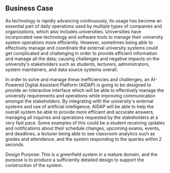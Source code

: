 ## Business Case
                                                                 
As technology is rapidly advancing continuously, its usage has become an essential part of daily operations used by multiple types of companies and organizations, which also includes universities. Universities have incorporated new technology and software tools to manage their university system operations more efficiently. However, sometimes being able to effectively manage and coordinate the external university systems could get complicated and challenging in order to provide efficient information and manage all the data; causing challenges and negative impacts on the university's stakeholders such as students, lecturers, administrators, system maintainers, and data source systems overall.

In order to solve and manage these inefficiencies and challenges, an AI-Powered Digital Assistant Platform (AIDAP) is going to be designed to provide an interactive interface which will be able to effectively manage the university requirements and operations while improving communication amongst the stakeholders. By integrating with the university's external systems and use of artificial intelligence, AIDAP will be able to help the overall system be able to provide more efficient and accurate answers, managing all inquiries and operations requested by the stakeholders at a very fast pace. Some examples of this could be a student receiving updates and notifications about their schedule changes, upcoming exams, events, and deadlines, a lecturer being able to see classroom analytics such as grades and attendence, and the system responding to the queries within 2 seconds.

Design Purpose: This is a greenfield system in a mature domain, and the purpose is to produce a sufficiently detailed design to support the construction of the system.

